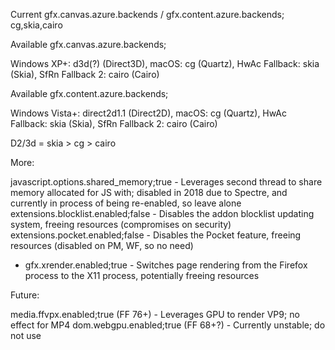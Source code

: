 Current gfx.canvas.azure.backends / gfx.content.azure.backends; cg,skia,cairo

Available gfx.canvas.azure.backends;

Windows XP+: d3d(?) (Direct3D), macOS: cg (Quartz), HwAc Fallback: skia (Skia), SfRn Fallback 2: cairo (Cairo)

Available gfx.content.azure.backends;

Windows Vista+: direct2d1.1 (Direct2D), macOS: cg (Quartz), HwAc Fallback: skia (Skia), SfRn Fallback 2: cairo (Cairo)

D2/3d = skia > cg > cairo

More:

javascript.options.shared_memory;true - Leverages second thread to share memory allocated for JS with; disabled in 2018 due to Spectre, and currently in process of being re-enabled, so leave alone
extensions.blocklist.enabled;false - Disables the addon blocklist updating system, freeing resources (compromises on security)
extensions.pocket.enabled;false - Disables the Pocket feature, freeing resources (disabled on PM, WF, so no need)
* gfx.xrender.enabled;true - Switches page rendering from the Firefox process to the X11 process, potentially freeing resources


Future:

media.ffvpx.enabled;true (FF 76+) - Leverages GPU to render VP9; no effect for MP4
dom.webgpu.enabled;true (FF 68+?) - Currently unstable; do not use
